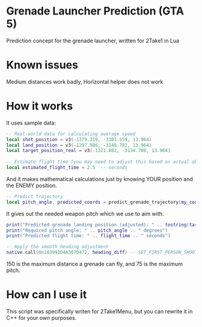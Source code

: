 # Grenade Launcher Prediction (GTA 5)
Prediction concept for the grenade launcher, written for 2Take1 in Lua

# Known issues
Medium distances work badly,
Horizontal helper does not work

# How it works
It uses sample data:
```lua
-- Real-world data for calculating average speed
local shot_position = v3(-1379.319, -3101.559, 13.964)
local land_position = v3(-1297.986, -3148.781, 13.964)
local target_position_real = v3(-1321.882, -3134.708, 13.964)
    
-- Estimate flight time (you may need to adjust this based on actual observations)
local estimated_flight_time = 2.5  -- seconds
```

And it makes mathematical calculations just by knowing YOUR position and the ENEMY position.

```lua
-- Predict trajectory
local pitch_angle, predicted_coords = predict_grenade_trajectory(my_coords, enemy_coords)
```

It gives out the needed weapon pitch which we use to aim with.

```lua
print("Predicted grenade landing position (adjusted): " .. tostring(target_position))
print("Required pitch angle: " .. pitch_angle .. " degrees")
print("Predicted flight time: " .. flight_time .. " seconds")
```
```lua
-- Apply the smooth heading adjustment
native.call(0x103991D4A307D472, heading_diff) -- SET_FIRST_PERSON_SHOOTER_CAMERA_HEADING
```
150 is the maximum distance a grenade can fly, and 75 is the maximum pitch.

# How can I use it
This script was specifically writen for 2Take1Menu, but you can rewrite it in C++ for your own purposes.
